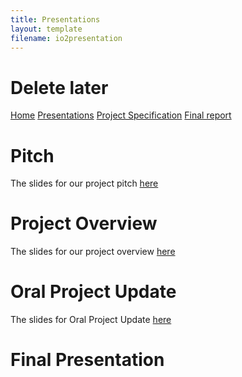 ```yaml
---
title: Presentations
layout: template
filename: io2presentation
--- 
```

# Delete later
[Home](index.md)
[Presentations](io2presentation.md)
[Project Specification](io3projectspecification.md)
[Final report](io4finalreport.md)

# Pitch
The slides for our project pitch [here](/pdf/pitch.pdf)
# Project Overview
The slides for our project overview [here](https://docs.google.com/presentation/d/18QtIrN1REmKfUDlTH0NVAspU7pRvNAM4/edit#slide=id.p1)
# Oral Project Update
The slides for Oral Project Update [here](https://docs.google.com/presentation/d/1TG9eMhsA4Pwc77WO76d4fqHQT0GNVtCgYHH7xJgbWuQ/edit#slide=id.gd60a4101df_0_0)
# Final Presentation



